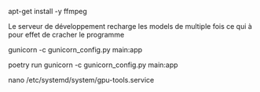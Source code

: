 apt-get install -y ffmpeg


Le serveur de développement recharge les models de multiple fois ce qui à pour effet de cracher le programme

gunicorn -c gunicorn_config.py main:app

poetry run gunicorn -c gunicorn_config.py main:app

nano /etc/systemd/system/gpu-tools.service
